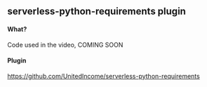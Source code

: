 ## serverless-python-requirements plugin

#### What?
Code used in the video, COMING SOON

#### Plugin
https://github.com/UnitedIncome/serverless-python-requirements
